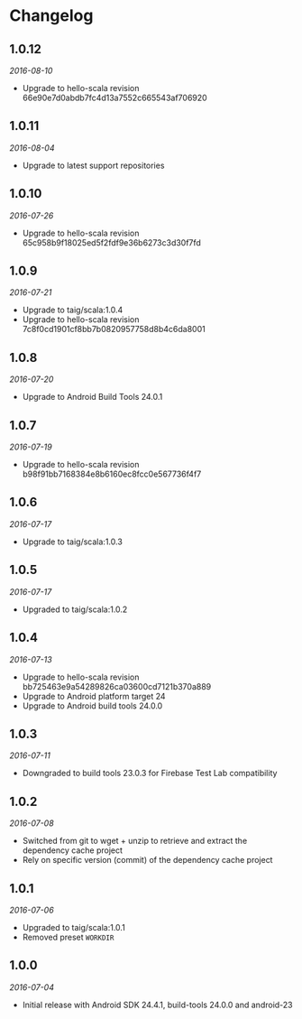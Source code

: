# Changelog

## 1.0.12

_2016-08-10_

 * Upgrade to hello-scala revision 66e90e7d0abdb7fc4d13a7552c665543af706920

## 1.0.11

_2016-08-04_

 * Upgrade to latest support repositories

## 1.0.10

_2016-07-26_

 * Upgrade to hello-scala revision 65c958b9f18025ed5f2fdf9e36b6273c3d30f7fd

## 1.0.9

_2016-07-21_

 * Upgrade to taig/scala:1.0.4
 * Upgrade to hello-scala revision 7c8f0cd1901cf8bb7b0820957758d8b4c6da8001

## 1.0.8

_2016-07-20_

 * Upgrade to Android Build Tools 24.0.1

## 1.0.7

_2016-07-19_

 * Upgrade to hello-scala revision b98f91bb7168384e8b6160ec8fcc0e567736f4f7

## 1.0.6

_2016-07-17_

 * Upgrade to taig/scala:1.0.3

## 1.0.5

_2016-07-17_

 * Upgraded to taig/scala:1.0.2

## 1.0.4

_2016-07-13_

 * Upgrade to hello-scala revision bb725463e9a54289826ca03600cd7121b370a889
 * Upgrade to Android platform target 24
 * Upgrade to Android build tools 24.0.0

## 1.0.3

_2016-07-11_

 * Downgraded to build tools 23.0.3 for Firebase Test Lab compatibility

## 1.0.2

_2016-07-08_

 * Switched from git to wget + unzip to retrieve and extract the dependency cache project
 * Rely on specific version (commit) of the dependency cache project

## 1.0.1

_2016-07-06_

 * Upgraded to taig/scala:1.0.1
 * Removed preset `WORKDIR`

## 1.0.0

_2016-07-04_

 * Initial release with Android SDK 24.4.1, build-tools 24.0.0 and android-23